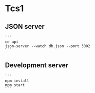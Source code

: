 # Tcs1

## JSON server
	```
	cd api 
	json-server --watch db.json --port 3002
	```
## Development server
	```
	npm install
	npm start
	```
  
  
  

